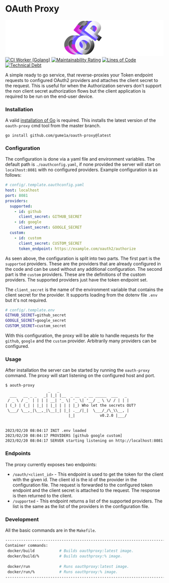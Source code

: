 OAuth Proxy
===========

![OAuth Proxy Banner](./assets/static/logo_banner_big.png)
[![CI Worker (Golang)](https://github.com/gume1a/oauth-proxy/actions/workflows/ci-worker.yaml/badge.svg)](https://github.com/gume1a/oauth-proxy/actions/workflows/ci-worker.yaml)
[![Maintainability Rating](https://sonarqube.gume1a.com/api/project_badges/measure?project=gume1a_oauth-proxy_AYZm3vqmPvHIgh4c6jWj&metric=sqale_rating&token=sqb_ad10b28fe89f2a16c2c9f7899e50e2c6cf192074)](https://sonarqube.gume1a.com/dashboard?id=gume1a_oauth-proxy_AYZm3vqmPvHIgh4c6jWj)
[![Lines of Code](https://sonarqube.gume1a.com/api/project_badges/measure?project=gume1a_oauth-proxy_AYZm3vqmPvHIgh4c6jWj&metric=ncloc&token=sqb_ad10b28fe89f2a16c2c9f7899e50e2c6cf192074)](https://sonarqube.gume1a.com/dashboard?id=gume1a_oauth-proxy_AYZm3vqmPvHIgh4c6jWj)
[![Technical Debt](https://sonarqube.gume1a.com/api/project_badges/measure?project=gume1a_oauth-proxy_AYZm3vqmPvHIgh4c6jWj&metric=sqale_index&token=sqb_ad10b28fe89f2a16c2c9f7899e50e2c6cf192074)](https://sonarqube.gume1a.com/dashboard?id=gume1a_oauth-proxy_AYZm3vqmPvHIgh4c6jWj)

A simple ready to go service, that reverse-proxies your Token endpoint requests to configured OAuth2 providers and
attaches the client secret to the request. This is useful for when the Authorization servers don't support the non
client secret authorization flows but the client application is required to be run on the end-user device.

### Installation

A valid [installation of Go](https://go.dev/doc/install) is required. This installs the latest version of
the `oauth-proxy` cmd tool from the master branch.

```
go install github.com/gume1a/oauth-proxy@latest
```

### Configuration

The configuration is done via a yaml file and environment variables. The default path is `./oauthconfig.yaml`, if none 
provided the server will start on `localhost:8081` with no configured providers. Example configuration is as follows:

```yaml config/.template.oauthconfig.yaml
# config/.template.oauthconfig.yaml
host: localhost
port: 8081
providers:
  supported:
    - id: github
      client_secret: GITHUB_SECRET
    - id: google
      client_secret: GOOGLE_SECRET
  custom:
    - id: custom
      client_secret: CUSTOM_SECRET
      token_endpoint: https://example.com/oauth2/authorize
```

As seen above, the configuration is split into two parts. The first part is the `supported` providers. These are the 
providers that are already configured in the code and can be used without any additional configuration. The second part
is the `custom` providers. These are the definitions of the custom providers. The supported providers just have the token
endpoint set.

The `client_secret` is the name of the environment variable that contains the client secret for the provider. It supports
loading from the dotenv file `.env` but it's not required.

```sh config/.template.env
# config/.template.env
GITHUB_SECRET=github_secret
GOOGLE_SECRET=google_secret
CUSTOM_SECRET=custom_secret
```
With this configuration, the proxy will be able to handle requests for the `github`, `google` and the `custom` provider.
Arbitrarily many providers can be configured.

### Usage

After installation the  server can be started by running the `oauth-proxy` command. The proxy will start listening on 
the configured host and port.

```ansi 
$ aouth-proxy           
                   _   _
  ___   __ _ _   _| |_| |__  _ __  _ __ _____  ___   _
 / _ \ / _` | | | | __| '_ \| '_ \| '__/ _ \ \/ / | | |
| (_) | (_| | |_| | |_| | | | |_) Who let the secrets OUT?
 \___/ \__,_|\__,_|\__|_| |_| .__/|_|  \___/_/\_\\__, |
                            |_|           v0.2.0 |___/


2023/02/20 08:04:17 INIT .env loaded
2023/02/20 08:04:17 PROVIDERS [github google custom]
2023/02/20 08:04:17 SERVER starting listening on http://localhost:8081
```

### Endpoints

The proxy currently exposes two endpoints:

- `/oauth/<client_id>` - This endpoint is used to get the token for the client with the given id. The client id is the 
  id of the provider in the configuration file. The request is forwarded to the configured token endpoint and the 
  client secret is attached to the request. The response is then returned to the client.
- `/supported` - This endpoint returns a list of the supported providers. The list is the same as the list of the 
  providers in the configuration file.

### Development

All the basic commands are in the `Makefile`.

```sh
------------------------------------------------------------------------
Container commands:
 docker/build           # Builds oauthproxy:latest image.
 docker/build/%         # Builds oauthproxy:% image.

 docker/run             # Runs oauthproxy:latest image.
 docker/run/%           # Runs oauthproxy:% image.
------------------------------------------------------------------------
```
